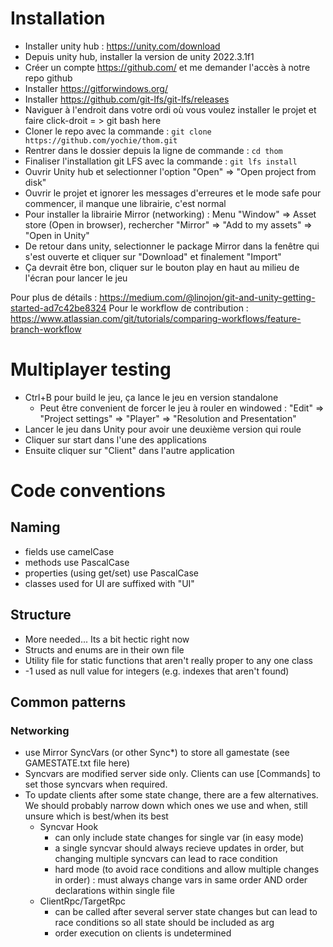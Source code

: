 # Installation

* Installer unity hub : https://unity.com/download
* Depuis unity hub, installer la version de unity 2022.3.1f1
* Créer un compte https://github.com/ et me demander l'accès à notre repo github
* Installer https://gitforwindows.org/ 
* Installer https://github.com/git-lfs/git-lfs/releases
* Naviguer à l'endroit dans votre ordi où vous voulez installer le projet et faire click-droit = > git bash here
* Cloner le repo avec la commande : `git clone https://github.com/yochie/thom.git`
* Rentrer dans le dossier depuis la ligne de commande : `cd thom`
* Finaliser l'installation git LFS avec la commande : `git lfs install`
* Ouvrir Unity hub et selectionner l'option "Open" => "Open project from disk"
* Ouvrir le projet et ignorer les messages d'erreures et le mode safe pour commencer, il manque une librairie, c'est normal
* Pour installer la librairie Mirror (networking)  : Menu "Window" => Asset store (Open in browser), rechercher "Mirror" => "Add to my assets" => "Open in Unity"
* De retour dans unity, selectionner le package Mirror dans la fenêtre qui s'est ouverte et cliquer sur  "Download" et finalement "Import"
* Ça devrait être bon, cliquer sur le bouton play en haut au milieu de l'écran pour lancer le jeu

Pour plus de détails : https://medium.com/@linojon/git-and-unity-getting-started-ad7c42be8324
Pour le workflow de contribution : https://www.atlassian.com/git/tutorials/comparing-workflows/feature-branch-workflow

# Multiplayer testing

* Ctrl+B pour build le jeu, ça lance le jeu en version standalone
    *  Peut être convenient de forcer le jeu à rouler en windowed : "Edit" => "Project settings" => "Player" => "Resolution and Presentation"
* Lancer le jeu dans Unity pour avoir une deuxième version qui roule
* Cliquer sur start dans l'une des applications
* Ensuite cliquer sur "Client" dans l'autre application



# Code conventions

## Naming
* fields use camelCase
* methods use PascalCase
* properties (using get/set) use PascalCase
* classes used for UI are suffixed with "UI"

## Structure
* More needed... Its a bit hectic right now
* Structs and enums are in their own file
* Utility file for static functions that aren't really proper to any one class
* -1 used as null value for integers (e.g. indexes that aren't found)

## Common patterns
### Networking
* use Mirror SyncVars (or other Sync*) to store all gamestate (see GAMESTATE.txt file here)
* Syncvars are modified server side only. Clients can use \[Commands\] to set those syncvars when required.
* To update clients after some state change, there are a few alternatives. We should probably narrow down which ones we use and when, still unsure which is best/when its best
    * Syncvar Hook
        * can only include state changes for single var (in easy mode)
        * a single syncvar should always recieve updates in order, but changing multiple syncvars can lead to race condition
        * hard mode (to avoid race conditions and allow multiple changes in order) : must always change vars in same order AND order declarations within single file
    * ClientRpc/TargetRpc
        * can be called after several server state changes but can lead to race conditions so all state should be included as arg
        * order execution on clients is undetermined    
